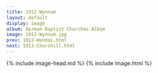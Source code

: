 ```yaml
---
title: 1912 Wynnum
layout: default
display: image
album: German Baptist Churches Album
image: 1912-Wynnum.jpg
prev: 1912-Wondai.html
next: 1913-Churchill.html
---
```

{% include image-head.md %}
{% include image.html %}